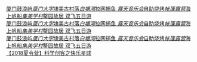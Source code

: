   
[厦门鼓浪屿*厦门大学*埭美古村落*白塘湾*拉网捕鱼 *露天音乐会*自助烧烤*帐篷露营*海上帆船*集美学村*鳌园故居 双飞五日游](http://www.dianyue.me/archives/162/j93fldkoyxsh1h0x/)  
[厦门鼓浪屿*厦门大学*埭美古村落*白塘湾*拉网捕鱼 *露天音乐会*自助烧烤*帐篷露营*海上帆船*集美学村*鳌园故居 双飞五日游](http://www.dianyue.me/archives/155/intdv39klwsjgjeg/)  
[厦门鼓浪屿*厦门大学*埭美古村落*白塘湾*拉网捕鱼 *露天音乐会*自助烧烤*帐篷露营*海上帆船*集美学村*鳌园故居 双飞五日游](http://www.dianyue.me/archives/146/vc8y1u99mai6bk57/)  
[【2018夏令营】科学创客之快乐星球](http://www.dianyue.me/archives/155/6wbebd9kbd6tzbeh/)